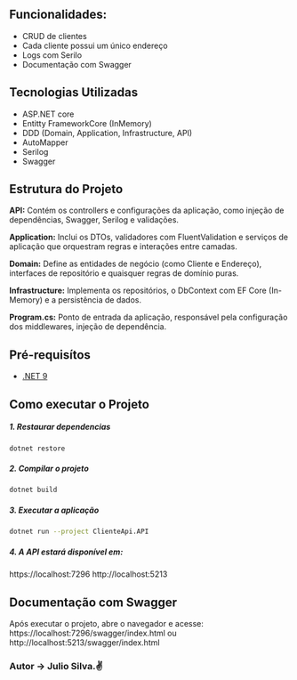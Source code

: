 ## Funcionalidades: 
  - CRUD de clientes
  - Cada cliente possui um único endereço
  - Logs com Serilo
  - Documentação com Swagger

## Tecnologias Utilizadas

  - ASP.NET core
  - Entitty FrameworkCore (InMemory)
  - DDD (Domain, Application, Infrastructure, API)
  - AutoMapper
  - Serilog
  - Swagger

## Estrutura do Projeto

**API:**
    Contém os controllers e configurações da aplicação, como injeção de dependências, Swagger, Serilog e validações.

**Application:** 
    Inclui os DTOs, validadores com FluentValidation e serviços de aplicação que orquestram regras e interações entre camadas.

**Domain:**
    Define as entidades de negócio (como Cliente e Endereço), interfaces de repositório e quaisquer regras de domínio puras.

**Infrastructure:**
    Implementa os repositórios, o DbContext com EF Core (In-Memory) e a persistência de dados.

**Program.cs:**
    Ponto de entrada da aplicação, responsável pela configuração dos middlewares, injeção de dependência.

## Pré-requisítos

- [.NET 9](https://dotnet.microsoft.com/download)

##  Como executar o Projeto
##### 1. Restaurar dependencias
```bash
dotnet restore
```
##### 2. Compilar o projeto
```bash
dotnet build
```

##### 3. Executar a aplicação
```bash
dotnet run --project ClienteApi.API
```

##### 4. A API estará disponível em:
https://localhost:7296
http://localhost:5213



## Documentação com Swagger
Após executar o projeto, abre o navegador e acesse:
https://localhost:7296/swagger/index.html
ou
http://localhost:5213/swagger/index.html


### Autor -> **Julio Silva.**✌️
